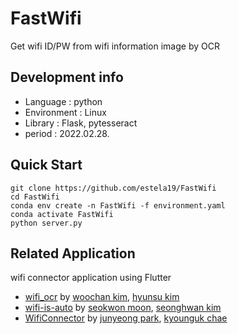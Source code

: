 # FastWifi
Get wifi ID/PW from wifi information image by OCR

## Development info
* Language : python
* Environment : Linux
* Library : Flask, pytesseract
* period : 2022.02.28.

## Quick Start

```
git clone https://github.com/estela19/FastWifi
cd FastWifi
conda env create -n FastWifi -f environment.yaml
conda activate FastWifi
python server.py
```


## Related Application
wifi connector application using Flutter
* [wifi_ocr](https://github.com/GiveMeMandu/wifi_ocr) by [woochan kim](https://github.com/GiveMeMandu), [hyunsu kim](https://github.com/1cekrim)
* [wifi-is-auto](https://github.com/you4rin/wifi-is-auto/tree/develop) by [seokwon moon](https://github.com/you4rin), [seonghwan kim](https://github.com/FYLSunghwan)
* [WifiConnector](https://github.com/frechele/WifiConnector) by [junyeong park](https://github.com/frechele), [kyounguk chae](https://github.com/ShyRoute)